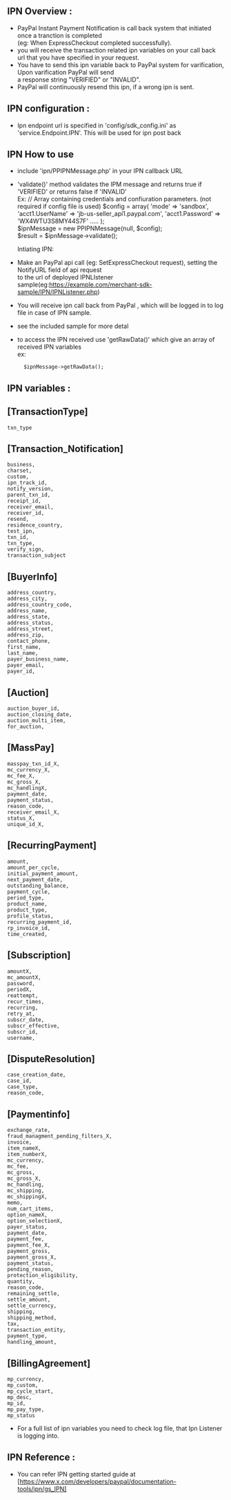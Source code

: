 IPN Overview :
------------

* PayPal Instant Payment Notification is call back system that initiated once a tranction is completed  
  (eg: When ExpressCheckout completed successfully).
* you will receive the transaction related ipn variables on your call back url that you have specified in your request.
* You have to send this ipn variable back to PayPal system for varification, Upon varification PayPal will send  
  a response string "VERIFIED" or "INVALID".
* PayPal will continuously resend this ipn, if a wrong ipn is sent.

IPN configuration :
-----------------
* Ipn endpoint url is specified in 'config/sdk_config.ini' as 'service.Endpoint.IPN'. This will be used for ipn post back
    
IPN How to use
--------------
* include 'ipn/PPIPNMessage.php' in your IPN callback URL  
* 'validate()' method validates the IPM message and returns true if 'VERIFIED' or returns false if 'INVALID'  
Ex:
		// Array containing credentials and confiuration parameters. (not required if config file is used)
	    $config = array(
	       'mode' => 'sandbox',
	       'acct1.UserName' => 'jb-us-seller_api1.paypal.com',
	       'acct1.Password' => 'WX4WTU3S8MY44S7F'
	       .....
	    );   
		$ipnMessage = new PPIPNMessage(null, $config);  
		$result = $ipnMessage->validate();
		  
  Intiating IPN:
* Make an PayPal api call (eg: SetExpressCheckout request), setting the NotifyURL field of api request   
  to the url of deployed IPNLIstener sample(eg:https://example.com/merchant-sdk-sample/IPN/IPNListener.php)  
* You will receive ipn call back from PayPal , which will be logged in to log file in case of IPN sample.
* see the included sample for more detal
* to access the IPN received use 'getRawData()' which give an array of received IPN variables  
ex:
		
		$ipnMessage->getRawData(); 
	       
IPN variables :
--------------

[TransactionType]
-----------------   
	txn_type    

[Transaction_Notification]
---------------------------
	business,
	charset,
	custom,
	ipn_track_id,
	notify_version,
	parent_txn_id,
	receipt_id,
	receiver_email,
	receiver_id,
	resend,
	residence_country,
	test_ipn,
	txn_id,
	txn_type,
	verify_sign,
	transaction_subject 


[BuyerInfo]
------------
	address_country,
	address_city,
	address_country_code,
	address_name,
	address_state,
	address_status,
	address_street,
	address_zip,
	contact_phone,
	first_name,
	last_name,
	payer_business_name,
	payer_email,
	payer_id,


[Auction]
-----------
	auction_buyer_id,
	auction_closing_date,
	auction_multi_item,
	for_auction,

[MassPay]
----------
	masspay_txn_id_X,
	mc_currency_X,
	mc_fee_X,
	mc_gross_X,
	mc_handlingX,
	payment_date,
	payment_status,
	reason_code,
	receiver_email_X,
	status_X,
	unique_id_X,

[RecurringPayment]
------------------
	amount,
	amount_per_cycle,
	initial_payment_amount,
	next_payment_date,
	outstanding_balance,
	payment_cycle,
	period_type,
	product_name,
	product_type,
	profile_status,
	recurring_payment_id,
	rp_invoice_id,
	time_created,

[Subscription]
--------------
	amountX,
	mc_amountX,
	password,
	periodX,
	reattempt,
	recur_times,
	recurring,
	retry_at,
	subscr_date,
	subscr_effective,
	subscr_id,
	username,


[DisputeResolution]
-------------------
	case_creation_date,
	case_id,
	case_type,
	reason_code,
 
[Paymentinfo]
-------------
	exchange_rate,
	fraud_managment_pending_filters_X,
	invoice,
	item_nameX,
	item_numberX,
	mc_currency,
	mc_fee,
	mc_gross,
	mc_gross_X,
	mc_handling,
	mc_shipping,
	mc_shippingX,
	memo,
	num_cart_items,
	option_nameX,
	option_selectionX,
	payer_status,
	payment_date,
	payment_fee,
	payment_fee_X,
	payment_gross,
	payment_gross_X,
	payment_status,
	pending_reason,
	protection_eligibility,
	quantity,
	reason_code,
	remaining_settle,
	settle_amount,
	settle_currency,
	shipping,
	shipping_method,
	tax,
	transaction_entity,
	payment_type,
	handling_amount,

[BillingAgreement]
------------------
	mp_currency,
	mp_custom,
	mp_cycle_start,
	mp_desc,
	mp_id,
	mp_pay_type,
	mp_status
	 
*   For a full list of ipn variables you need to check log file, that Ipn Listener is logging into.    

IPN Reference :
--------------
*   You can refer IPN getting started guide at [https://www.x.com/developers/paypal/documentation-tools/ipn/gs_IPN]
